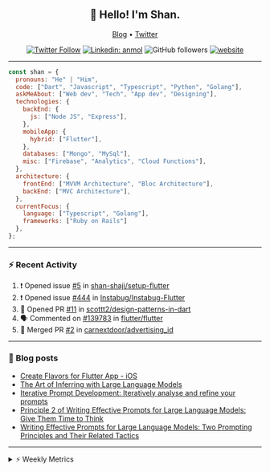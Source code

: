 <h2 align="center">👋 Hello! I'm Shan.</h2>
<p align="center">
  <a href="https://dev.to/shanshaji">Blog</a> •
  <a href="https://twitter.com/intent/follow?screen_name=shan__shaji">Twitter</a>
</p>

<p align="center"><a href="https://twitter.com/intent/follow?screen_name=shan__shaji"><img src="https://img.shields.io/twitter/follow/shan__shaji?style=flat" alt="Twitter Follow"></a>
<a href="https://www.linkedin.com/in/shan-shaji/"><img src="https://img.shields.io/badge/shan-shaji?style=flat-square&amp;logo=Linkedin&amp;logoColor=white&amp;link=https://www.linkedin.com/in/shan-shaji/" alt="Linkedin: anmol"></a>
<img src="https://img.shields.io/github/followers/shan-shaji?label=Follow&amp;style=social" alt="GitHub followers">
<a href="http://shan-shaji.github.io/"><img src="https://img.shields.io/badge/Website-46a2f1.svg?&amp;style=flat-square&amp;logo=Google-Chrome&amp;logoColor=white&amp;link=http://shan-shaji.github.io/" alt="website"></a></p>

<hr>

```javascript
const shan = {
  pronouns: "He" | "Him",
  code: ["Dart", "Javascript", "Typescript", "Python", "Golang"],
  askMeAbout: ["Web dev", "Tech", "App dev", "Designing"],
  technologies: {
    backEnd: {
      js: ["Node JS", "Express"],
    },
    mobileApp: {
      hybrid: ["Flutter"],
    },
    databases: ["Mongo", "MySql"],
    misc: ["Firebase", "Analytics", "Cloud Functions"],
  },
  architecture: {
    frontEnd: ["MVVM Architecture", "Bloc Architecture"],
    backEnd: ["MVC Architecture"],
  },
  currentFocus: {
    language: ["Typescript", "Golang"],
    frameworks: ["Ruby on Rails"]
  },
};
```

---

### ⚡ Recent Activity

<!--START_SECTION:activity-->
1. ❗ Opened issue [#5](https://github.com/shan-shaji/setup-flutter/issues/5) in [shan-shaji/setup-flutter](https://github.com/shan-shaji/setup-flutter)
2. ❗ Opened issue [#444](https://github.com/Instabug/Instabug-Flutter/issues/444) in [Instabug/Instabug-Flutter](https://github.com/Instabug/Instabug-Flutter)
3. 💪 Opened PR [#11](https://github.com/scottt2/design-patterns-in-dart/pull/11) in [scottt2/design-patterns-in-dart](https://github.com/scottt2/design-patterns-in-dart)
4. 🗣 Commented on [#139783](https://github.com/flutter/flutter/issues/139783#issuecomment-1908793600) in [flutter/flutter](https://github.com/flutter/flutter)
5. 🎉 Merged PR [#2](https://github.com/carnextdoor/advertising_id/pull/2) in [carnextdoor/advertising_id](https://github.com/carnextdoor/advertising_id)
<!--END_SECTION:activity-->

---

### 📕 Blog posts

<!-- BLOG-POST-LIST:START -->
- [Create Flavors for Flutter App - iOS](https://dev.to/shanshaji/create-flavors-for-flutter-app-ios-fnl)
- [The Art of Inferring with Large Language Models](https://dev.to/arkroot/the-art-of-inferring-with-large-language-models-243m)
- [Iterative Prompt Development: Iteratively analyse and refine your prompts](https://dev.to/arkroot/iterative-prompt-development-iteratively-analyse-and-refine-your-prompts-3ibl)
- [Principle 2 of Writing Effective Prompts for Large Language Models: Give Them Time to Think](https://dev.to/arkroot/principle-2-of-writing-effective-prompts-for-large-language-models-give-them-time-to-think-25j3)
- [Writing Effective Prompts for Large Language Models: Two Prompting Principles and Their Related Tactics](https://dev.to/arkroot/writing-effective-prompts-for-large-language-models-two-prompting-principles-and-their-related-tactics-151a)
<!-- BLOG-POST-LIST:END -->

<hr>
<details>
    <summary>⚡ Weekly Metrics</summary>
    <p>
    
<!--START_SECTION:waka-->
![Code Time](http://img.shields.io/badge/Code%20Time-2%2C813%20hrs%2051%20mins-blue)

![Profile Views](http://img.shields.io/badge/Profile%20Views-80-blue)

**🐱 My GitHub Data** 

> 📦 ? Used in GitHub's Storage 
 > 
> 🏆 476 Contributions in the Year 2024
 > 
> 💼 Opted to Hire
 > 
> 📜 105 Public Repositories 
 > 
> 🔑 0 Private Repositories 
 > 
**I'm an Early 🐤** 

```text
🌞 Morning                11420 commits       █████░░░░░░░░░░░░░░░░░░░░   18.82 % 
🌆 Daytime                19794 commits       ████████░░░░░░░░░░░░░░░░░   32.62 % 
🌃 Evening                21961 commits       █████████░░░░░░░░░░░░░░░░   36.20 % 
🌙 Night                  7499 commits        ███░░░░░░░░░░░░░░░░░░░░░░   12.36 % 
```
📅 **I'm Most Productive on Friday** 

```text
Monday                   11269 commits       █████░░░░░░░░░░░░░░░░░░░░   18.57 % 
Tuesday                  10718 commits       ████░░░░░░░░░░░░░░░░░░░░░   17.66 % 
Wednesday                8150 commits        ███░░░░░░░░░░░░░░░░░░░░░░   13.43 % 
Thursday                 10770 commits       ████░░░░░░░░░░░░░░░░░░░░░   17.75 % 
Friday                   11591 commits       █████░░░░░░░░░░░░░░░░░░░░   19.10 % 
Saturday                 4240 commits        ██░░░░░░░░░░░░░░░░░░░░░░░   06.99 % 
Sunday                   3936 commits        ██░░░░░░░░░░░░░░░░░░░░░░░   06.49 % 
```


📊 **This Week I Spent My Time On** 

```text
🕑︎ Time Zone: Asia/Kolkata

💬 Programming Languages: 
TypeScript               1 hr 29 mins        ███████████░░░░░░░░░░░░░░   43.06 % 
ERB                      44 mins             █████░░░░░░░░░░░░░░░░░░░░   21.19 % 
Ruby                     36 mins             ████░░░░░░░░░░░░░░░░░░░░░   17.42 % 
JSON                     32 mins             ████░░░░░░░░░░░░░░░░░░░░░   15.72 % 
JavaScript               2 mins              ░░░░░░░░░░░░░░░░░░░░░░░░░   01.41 % 

🔥 Editors: 
VS Code                  3 hrs 28 mins       █████████████████████████   100.00 % 

🐱‍💻 Projects: 
turbo-ui-components      1 hr 39 mins        ████████████░░░░░░░░░░░░░   47.51 % 
turbo                    1 hr 25 mins        ██████████░░░░░░░░░░░░░░░   41.05 % 
doarun-cloud-functions   23 mins             ███░░░░░░░░░░░░░░░░░░░░░░   11.44 % 

💻 Operating System: 
Mac                      3 hrs 28 mins       █████████████████████████   100.00 % 
```

**I Mostly Code in Dart** 

```text
Dart                     43 repos            ██████████░░░░░░░░░░░░░░░   39.09 % 
C++                      5 repos             █░░░░░░░░░░░░░░░░░░░░░░░░   04.55 % 
Python                   5 repos             █░░░░░░░░░░░░░░░░░░░░░░░░   04.55 % 
Dockerfile               1 repo              ░░░░░░░░░░░░░░░░░░░░░░░░░   00.91 % 
Swift                    1 repo              ░░░░░░░░░░░░░░░░░░░░░░░░░   00.91 % 
```




 Last Updated on 21/06/2024 18:54:31 UTC
<!--END_SECTION:waka-->

</p>
 </details>
